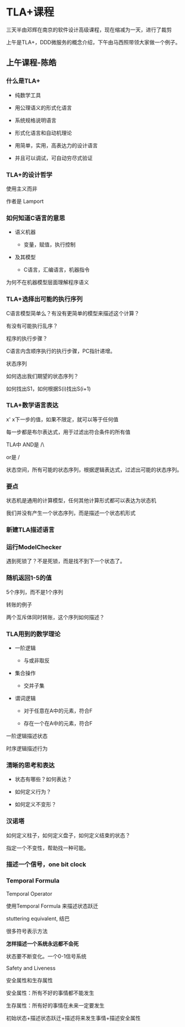 





# TLA+课程



三天半由邓辉在南京的软件设计高级课程，现在缩减为一天，进行了裁剪



上午是TLA+，DDD微服务的概念介绍，下午由马西照带领大家做一个例子。



## 上午课程-陈皓



### 什么是TLA+



- 纯数学工具

- 用公理语义的形式化语言

- 系统规格说明语言



- 形式化语言和自动机理论

- 用简单，实用，高表达力的设计语言

- 并且可以调试，可自动穷尽式验证



### TLA+的设计哲学



使用主义而非



作者是 Lamport



### 如何知道C语言的意思



- 语义机器

  - 变量，赋值，执行控制

- 及其模型

  - C语言，汇编语言，机器指令



为何不在机器模型层面理解程序语义



### TLA+选择出可能的执行序列



C语言模型简单么？有没有更简单的模型来描述这个计算？



有没有可能执行乱序？

程序的执行步骤？



C语言内含顺序执行的执行步骤，PC指针递增。



状态序列

如何选出我们期望的状态序列？



如何找出S1，如何根据S(i)找出S(i+1)



### TLA+数学语言表达



x' x下一步的值，如果不限定，就可以等于任何值



每一步都是布尔表达式，用于过滤出符合条件的所有值



TLA中 AND是 /\

or是 \/



状态空间，所有可能的状态序列，根据逻辑表达式，过滤出可能的状态序列。



### 要点



状态机是通用的计算模型，任何其他计算形式都可以表达为状态机

我们并没有产生一个状态序列，而是描述一个状态机形式



### 新建TLA描述语言



### 运行ModelChecker



遇到死锁了？不是死锁，而是找不到下一个状态了。



### 随机返回1-5的值



5个序列，而不是1个序列



转账的例子

两个互斥体同时转账，这个序列如何描述？



### TLA用到的数学理论



- 一阶逻辑

  - 与或非取反

- 集合操作

  - 交并子集

- 谓词逻辑

  - 对于任意在A中的元素，符合F

  - 存在一个在A中的元素，符合F



一阶逻辑描述状态

时序逻辑描述行为



### 清晰的思考和表达



- 状态有哪些？如何表达？

- 如何定义行为？

- 如何定义不变形？



### 汉诺塔



如何定义柱子，如何定义盘子，如何定义结束的状态？



指定一个不变性，帮助找一种可能。



### 描述一个信号，one bit clock



### Temporal Formula



Temporal Operator



使用Temporal Formula 来描述状态跃迁



stuttering equivalent, 结巴



很多符号表示方法



**怎样描述一个系统永远都不会死**



状态要不断变化。一个0-1信号系统



Safety and Liveness



安全属性和生存属性



安全属性：所有不好的事情都不能发生



生存属性：所有好的事情在未来一定要发生



初始状态+描述状态跃迁+描述将来发生事情+描述安全属性

